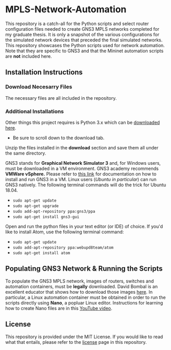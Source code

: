 # MPLS-Network-Automation
This repository is a catch-all for the Python scripts and select router configuration files needed to create GNS3 MPLS networks completed for my graduate thesis. It is only a snapshot of the various configurations for the simulated network devices that preceded the final simulated networks. This repository showcases the Python scripts used for network automation. Note that they are specific to GNS3 and that the Mininet automation scripts are **not** included here.
## Installation Instructions

### Download Necesarry Files
The necessary files are all included in the repository. 

### Additional Installations 
Other things this project requires is Python 3.x which can be [downloaded here](https://www.python.org/download/releases/3.0/). 
  * Be sure to scroll down to the download tab.
  
Unzip the files installed in the **download** section and save them all under the same directory. 

GNS3 stands for **Graphical Network Simulator 3** and, for Windows users, must be downloaded in a VM environment. GNS3 academy recommends **VMWare vSphere.** Please refer to [this link](https://docs.gns3.com/1Bn-s1Izkjp13HxcPF4b8QSGfkWJYG_dpMt9U1DQjvZ4/) for documentation on how to install and run GNS3 in a VM. Linux users (*Ubuntu in particular*) can run GNS3 natively. The following terminal commands will do the trick for Ubuntu 18.04. 
  * `sudo apt-get update`
  * `sudo apt-get upgrade` 
  * `sudo add-apt-repository ppa:gns3/ppa`
  * `sudo apt-get install gns3-gui`

Open and run the python files in your text editor (or IDE) of choice. If you'd like to install Atom, use the following terminal command:  
  * `sudo apt-get update`
  * `sudo add-apt-repository ppa:webupd8team/atom`
  * `sudo apt-get install atom`

## Populating GNS3 Network & Running the Scripts
To populate the GNS3 MPLS network, images of routers, switches and automation containers, must be **legally** downloaded. David Bombal is an excellent educator that shows how to download those images [here](https://www.youtube.com/watch?v=oEP5eXftWJI). In particular, a Linux automation container must be obtained in order to run the scripts directly using **Nano**, a popluar Linux editor. Instructions for learning how to create Nano files are in this [YouTube video](https://www.youtube.com/watch?v=gyKiDczLIZ4).

## License
This repository is provided under the MIT License. If you would like to read what that entails, please refer to the [license](https://github.com/nortorious-flame89/MPLS-Network-Automation/blob/master/LICENSE) page in this repository.
